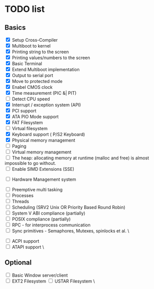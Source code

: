 # TODO list 
## Basics
<input type="checkbox" checked/> Setup Cross-Compiler \
<input type="checkbox" checked/> Multiboot to kernel \
<input type="checkbox" checked/> Printing string to the screen \
<input type="checkbox" checked/> Printing values/numbers to the screen \
<input type="checkbox" checked/> Basic Terminal \
<input type="checkbox" checked/> Extend Multiboot implementation \
<input type="checkbox" checked/> Output to serial port \
<input type="checkbox" checked/> Move to protected mode \
<input type="checkbox" checked/> Enabel CMOS clock \
<input type="checkbox" checked/> Time measurement (PIC &| PIT) \
<input type="checkbox" /> Detect CPU speed \
<input type="checkbox" checked/> Interrupt / exception system (API) \
<input type="checkbox" checked/> PCI support \
<input type="checkbox" checked/> ATA PIO Mode support \
<input type="checkbox" checked/> FAT Filesystem \
<input type="checkbox" /> Virtual filesystem \
<input type="checkbox" checked/> Keyboard support ( P/S2 Keyboard) \
<input type="checkbox" checked/> Physical memory management \
<input type="checkbox" />  Paging \
<input type="checkbox" /> Virtual memory management \
<input type="checkbox" /> The heap: allocating memory at runtime (malloc and free) is almost impossible to go without. \
<input type="checkbox" /> Enable SIMD Extensions (SSE)

<input type="checkbox" /> Hardware Management system

<input type="checkbox" /> Preemptive multi tasking \
<input type="checkbox" /> Processes  \
<input type="checkbox" /> Threads  
<input type="checkbox" /> Scheduling (SRV2 Unix OR Priority Based Round Robin) \
<input type="checkbox" /> System V ABI compliance (partially) \
<input type="checkbox" /> POSIX compliance (partially) \
<input type="checkbox" /> RPC - for interprocess communication \
<input type="checkbox" /> Sync primitives  - Semaphores, Mutexes, spinlocks et al. \

<input type="checkbox" /> ACPI support  \
<input type="checkbox" /> ATAPI support \

## Optional 
<input type="checkbox" /> Basic Window server/client \
<input type="checkbox" /> EXT2 Filesystem 
<input type="checkbox" /> USTAR Filesystem \

